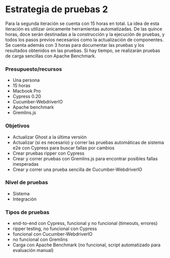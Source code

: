 # Estrategia de pruebas 2

Para la segunda iteración se cuenta con 15 horas en total. La idea de esta iteración es utilizar únicamente herramientas
automatizadas. De las quince horas, doce serán destinadas a la construcción y la ejecución de pruebas, y todos los pasos
previos necesarios como la actualización de componentes. Se cuenta además  con 3 horas para documentar las pruebas y los 
resultados obtenidos en las pruebas. Si hay tiempo, se realizarán pruebas de carga sencillas con Apache Benchmark.

### Presupuesto/recursos
- Una persona
- 15 horas
- Macbook Pro
- Cypress 0.20
- Cucumber-WebdriverIO
- Apache benchmark
- Gremlins.js

### Objetivos
- Actualizar Ghost a la última versión
- Actualizar (si es necesario) y correr las pruebas automáticas de sistema e2e con Cypress para buscar fallas por cambios
- Crear pruebas ripper con Cypress
- Crear y correr pruebas con Gremlins.js para encontrar posibles fallas inesperadas
- Crear y correr una prueba sencilla de Cucumber-WebdriverIO

### Nivel de pruebas
- Sistema
- Integración

### Tipos de pruebas
- end-to-end con Cypress, funcional y no funcional (timeouts, errores)
- ripper testing, no funcional con Cypress
- funcional con Cucumber-WebdriverIO
- no funcional con Gremlins
- Carga con Apache Benchmark (no funcional, script automatizado para evaluación manual)
